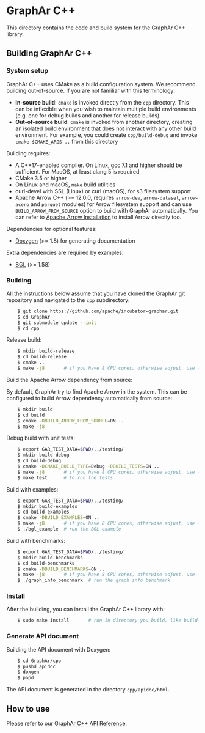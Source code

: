 # GraphAr C++

This directory contains the code and build system for the GraphAr C++ library.


## Building GraphAr C++

### System setup

GraphAr C++ uses CMake as a build configuration system. We recommend building
out-of-source. If you are not familiar with this terminology:

- **In-source build**: ``cmake`` is invoked directly from the ``cpp``
  directory. This can be inflexible when you wish to maintain multiple build
  environments (e.g. one for debug builds and another for release builds)
- **Out-of-source build**: ``cmake`` is invoked from another directory,
  creating an isolated build environment that does not interact with any other
  build environment. For example, you could create ``cpp/build-debug`` and
  invoke ``cmake $CMAKE_ARGS ..`` from this directory

Building requires:

- A C++17-enabled compiler. On Linux, gcc 7.1 and higher should be
  sufficient. For MacOS, at least clang 5 is required
- CMake 3.5 or higher
- On Linux and macOS, ``make`` build utilities
- curl-devel with SSL (Linux) or curl (macOS), for s3 filesystem support
- Apache Arrow C++ (>= 12.0.0, requires `arrow-dev`, `arrow-dataset`, `arrow-acero` and `parquet` modules) for Arrow filesystem support and can use `BUILD_ARROW_FROM_SOURCE` option to build with GraphAr automatically. You can refer to [Apache Arrow Installation](https://arrow.apache.org/install/) to install Arrow directly too.

Dependencies for optional features:

- [Doxygen](https://www.doxygen.nl/index.html) (>= 1.8) for generating documentation

Extra dependencies are required by examples:

- [BGL](https://www.boost.org/doc/libs/1_80_0/libs/graph/doc/index.html) (>= 1.58)

### Building

All the instructions below assume that you have cloned the GraphAr git
repository and navigated to the ``cpp`` subdirectory:

```bash
    $ git clone https://github.com/apache/incubator-graphar.git
    $ cd GraphAr
    $ git submodule update --init
    $ cd cpp
```

Release build:

```bash
    $ mkdir build-release
    $ cd build-release
    $ cmake ..
    $ make -j8       # if you have 8 CPU cores, otherwise adjust, use -j`nproc` for all cores
```

Build the Apache Arrow dependency from source:

By default, GraphAr try to find Apache Arrow in the system. This can be configured to build Arrow dependency automatically from source:

```bash
    $ mkdir build
    $ cd build
    $ cmake -DBUILD_ARROW_FROM_SOURCE=ON ..
    $ make -j8
```

Debug build with unit tests:

```bash
    $ export GAR_TEST_DATA=$PWD/../testing/
    $ mkdir build-debug
    $ cd build-debug
    $ cmake -DCMAKE_BUILD_TYPE=Debug -DBUILD_TESTS=ON ..
    $ make -j8       # if you have 8 CPU cores, otherwise adjust, use -j`nproc` for all cores
    $ make test      # to run the tests
```

Build with examples:

```bash
    $ export GAR_TEST_DATA=$PWD/../testing/
    $ mkdir build-examples
    $ cd build-examples
    $ cmake -DBUILD_EXAMPLES=ON ..
    $ make -j8       # if you have 8 CPU cores, otherwise adjust, use -j`nproc` for all cores
    $ ./bgl_example  # run the BGL example
```

Build with benchmarks:

```bash
    $ export GAR_TEST_DATA=$PWD/../testing/
    $ mkdir build-benchmarks
    $ cd build-benchmarks
    $ cmake -DBUILD_BENCHMARKS=ON ..
    $ make -j8       # if you have 8 CPU cores, otherwise adjust, use -j`nproc` for all cores
    $ ./graph_info_benchmark  # run the graph info benchmark
```

### Install

After the building, you can install the GraphAr C++ library with:

```bash
    $ sudo make install       # run in directory you build, like build-release, build and so on
```

### Generate API document

Building the API document with Doxygen:

```bash
    $ cd GraphAr/cpp
    $ pushd apidoc
    $ doxgen
    $ popd
```

The API document is generated in the directory ``cpp/apidoc/html``.

## How to use

Please refer to our [GraphAr C++ API Reference](https://graphar.apache.org/docs/libraries/cpp).


